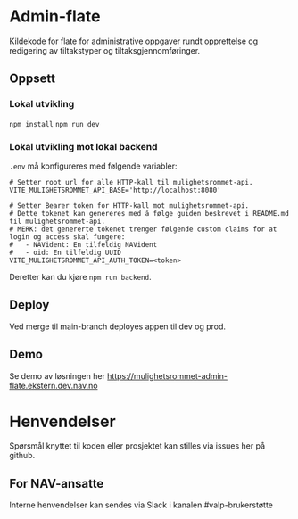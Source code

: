 # Admin-flate

Kildekode for flate for administrative oppgaver rundt opprettelse og redigering av tiltakstyper og tiltaksgjennomføringer.

## Oppsett

### Lokal utvikling

`npm install`
`npm run dev`

### Lokal utvikling mot lokal backend

`.env` må konfigureres med følgende variabler:

```.env
# Setter root url for alle HTTP-kall til mulighetsrommet-api.
VITE_MULIGHETSROMMET_API_BASE='http://localhost:8080'

# Setter Bearer token for HTTP-kall mot mulighetsrommet-api.
# Dette tokenet kan genereres med å følge guiden beskrevet i README.md til mulighetsrommet-api.
# MERK: det genererte tokenet trenger følgende custom claims for at login og access skal fungere:
#   - NAVident: En tilfeldig NAVident
#   - oid: En tilfeldig UUID
VITE_MULIGHETSROMMET_API_AUTH_TOKEN=<token>
```

Deretter kan du kjøre `npm run backend`.

## Deploy

Ved merge til main-branch deployes appen til dev og prod.

## Demo

Se demo av løsningen her https://mulighetsrommet-admin-flate.ekstern.dev.nav.no

# Henvendelser

Spørsmål knyttet til koden eller prosjektet kan stilles via issues her på github.

## For NAV-ansatte

Interne henvendelser kan sendes via Slack i kanalen #valp-brukerstøtte

